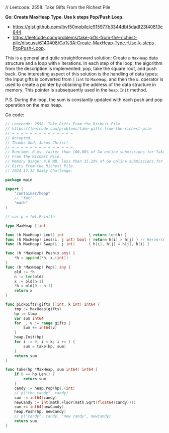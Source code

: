 // Leetcode: 2558. Take Gifts From the Richest Pile

**Go: Create MaxHeap Type. Use k steps Pop/Push Loop.**

- https://gist.github.com/lbvf50mobile/e915977b3344dbf5dadf23f40813e844
- https://leetcode.com/problems/take-gifts-from-the-richest-pile/discuss/6140408/Go%3A-Create-MaxHeap-Type.-Use-k-steps-PopPush-Loop.

This is a general and quite straightforward solution: Create a `MaxHeap` data
structure and a loop with `k` iterations. In each step of the loop, the
algorithm from the description is implemented: pop, take the square root, and
push back. One interesting aspect of this solution is the handling of data
types; the input gifts is converted from `[]int` to `MaxHeap`, and then the
`&`. operator is used to create a pointer by obtaining the address of the data
structure in memory. This pointer is subsequently used in the `heap.Init`
method.

P.S. During the loop, the sum is constantly updated with each push and pop
operation on the max heap.

Go code:
```Go
// Leetcode: 2558. Take Gifts From the Richest Pile
// https://leetcode.com/problems/take-gifts-from-the-richest-pile
// = = = = = = = = = = = = = =
// Accepted.
// Thanks God, Jesus Christ!
// = = = = = = = = = = = = = =
// Runtime: 0 ms, faster than 100.00% of Go online submissions for Take Gifts
// From the Richest Pile.
// Memory Usage: 4.6 MB, less than 35.29% of Go online submissions for Take
// Gifts From the Richest Pile.
// 2024.12.12 Daily Challenge.

package main

import (
	"container/heap"
	// "fmt"
	"math"
)

// var p = fmt.Println

type MaxHeap []int

func (h MaxHeap) Len() int           { return len(h) }
func (h MaxHeap) Less(i, j int) bool { return h[i] > h[j] } // Rerverse. Cuz max.
func (h MaxHeap) Swap(i, j int)      { h[i], h[j] = h[j], h[i] }

func (h *MaxHeap) Push(x any) {
	*h = append(*h, x.(int))
}
func (h *MaxHeap) Pop() any {
	old := *h
	n := len(old)
	x := old[n-1]
	*h = old[0 : n-1]
	return x
}

func pickGifts(gifts []int, k int) int64 {
	tmp := MaxHeap(gifts)
	hp := &tmp
	var sum int64
	for _, v := range gifts {
		sum += int64(v)
	}
	heap.Init(hp)
	for i := 0; i < k; i += 1 {
		sum = take(hp, sum)
	}
	return sum
}

func take(hp *MaxHeap, sum int64) int64 {
	if 0 == hp.Len() {
		return sum
	}
	candy := heap.Pop(hp).(int)
	// p("the candy", candy)
	sum -= int64(candy)
	newCandy := int(math.Floor(math.Sqrt(float64(candy))))
	sum += int64(newCandy)
	heap.Push(hp, newCandy)
	// p("candy", candy, "new candy", newCandy)
	return sum
}
```
